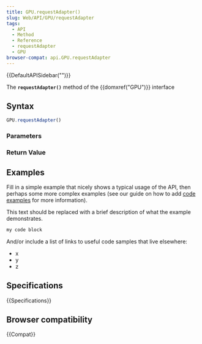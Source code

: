 ```yaml
---
title: GPU.requestAdapter()
slug: Web/API/GPU/requestAdapter
tags:
  - API
  - Method
  - Reference
  - requestAdapter
  - GPU
browser-compat: api.GPU.requestAdapter
---
```

{{DefaultAPISidebar("")}}

The **`requestAdapter()`** method of the {{domxref("GPU")}} interface 

## Syntax

```js
GPU.requestAdapter()
```

### Parameters



### Return Value



## Examples

Fill in a simple example that nicely shows a typical usage of the API, then perhaps some more complex examples (see our guide on how to add [code examples](/en-US/docs/MDN/Contribute/Structures/Code_examples) for more information).

This text should be replaced with a brief description of what the example demonstrates.

```js
my code block
```

And/or include a list of links to useful code samples that live elsewhere:

*   x
*   y
*   z

## Specifications

{{Specifications}}

## Browser compatibility

{{Compat}}

